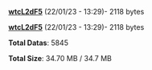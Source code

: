 [**wtcL2dF5**](/data/wtcL2dF5.txt) (22/01/23 - 13:29)- 2118 bytes

[**wtcL2dF5**](/data/wtcL2dF5.txt) (22/01/23 - 13:29)- 2118 bytes

**Total Datas**: 5845

**Total Size**: 34.70 MB / 34.7 MB